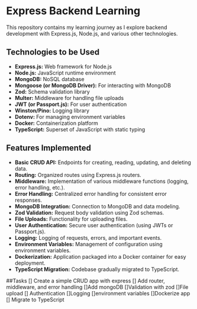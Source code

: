 # Express Backend Learning

This repository contains my learning journey as I explore backend development with Express.js, Node.js, and various other technologies.

## Technologies to be Used

* **Express.js:** Web framework for Node.js
* **Node.js:** JavaScript runtime environment
* **MongoDB:** NoSQL database
* **Mongoose (or MongoDB Driver):** For interacting with MongoDB
* **Zod:** Schema validation library
* **Multer:** Middleware for handling file uploads
* **JWT (or Passport.js):** For user authentication
* **Winston/Pino:** Logging library
* **Dotenv:** For managing environment variables
* **Docker:** Containerization platform
* **TypeScript:** Superset of JavaScript with static typing

## Features Implemented

* **Basic CRUD API:**  Endpoints for creating, reading, updating, and deleting data.
* **Routing:** Organized routes using Express.js routers.
* **Middleware:** Implementation of various middleware functions (logging, error handling, etc.).
* **Error Handling:** Centralized error handling for consistent error responses.
* **MongoDB Integration:** Connection to MongoDB and data modeling.
* **Zod Validation:** Request body validation using Zod schemas.
* **File Uploads:** Functionality for uploading files.
* **User Authentication:** Secure user authentication (using JWTs or Passport.js).
* **Logging:** Logging of requests, errors, and important events.
* **Environment Variables:** Management of configuration using environment variables.
* **Dockerization:** Application packaged into a Docker container for easy deployment.
* **TypeScript Migration:** Codebase gradually migrated to TypeScript.

##Tasks 
[] Create a simple CRUD app with express
[] Add router, middleware, and error handling
[]Add mongoDB
[]Validation with zod
[]File upload
[] Authentication
[]Logging
[]environment variables
[]Dockerize app
[] Migrate to TypeScript